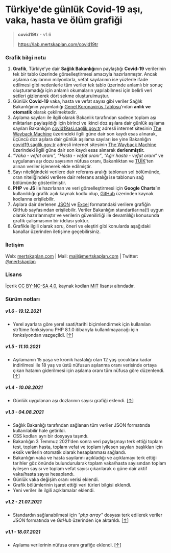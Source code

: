 
# Türkiye'de günlük Covid-19 aşı, vaka, hasta ve ölüm grafiği

> **covid19tr** - v1.6
> 
> https://lab.mertskaplan.com/covid19tr


### Grafik bilgi notu

1.  **Grafik**, Türkiye’ye dair **Sağlık Bakanlığı**nın paylaştığı **Covid-19** verilerinin tek bir tablo üzerinde görselleştirmesi amacıyla hazırlanmıştır. Ancak aşılama sayılarının milyonlarla, vefat sayılarının ise yüzlerle ifade edilmesi gibi nedenlerle tüm veriler tek tablo üzerinde anlamlı bir sonuç oluşturamadığı için anlamlı okumaların yapılabilmesi için belirli veri setleri gizlenerek dört sekme oluşturulmuştur.
2.  Günlük **Covid-19** vaka, hasta ve vefat sayısı gibi veriler Sağlık Bakanlığının yayımladığı [Genel Koronavirüs Tablosu](https://covid19.saglik.gov.tr/TR-66935/genel-koronavirus-tablosu.html)’ndan **anlık ve otomatik** olarak çekilmektedir.
3.  Aşılama sayıları ile ilgili olarak Bakanlık tarafından sadece toplam aşı miktarları paylaşıldığı için birinci ve ikinci doz aşılara dair günlük aşılama sayıları Bakanlığın [covid19asi.saglik.gov.tr](https://covid19asi.saglik.gov.tr) adresli internet sitesinin [The Wayback Machine](https://web.archive.org/web/*/https://covid19asi.saglik.gov.tr/) üzerindeki ilgili güne dair son kaydı esas alınarak, üçüncü doz aşılara dair günlük aşılama sayıları ise yine Bakanlığın [covid19.saglik.gov.tr](https://covid19.saglik.gov.tr) adresli internet sitesinin [The Wayback Machine](https://web.archive.org/web/*/https://covid19.saglik.gov.tr/) üzerindeki ilgili güne dair son kaydı esas alınarak **derlenmiştir.**
4.  _“Vaka - vefat oranı”, “Hasta - vefat oranı”_, _“Ağır hasta - vefat oranı”_ ve uygulanan aşı dozu sayısının nüfusa oranı, Bakanlıktan ve [TÜİK](https://data.tuik.gov.tr/Bulten/Index?p=Istatistiklerle-Cocuk-2020-37228)'ten alınan veriler işlenerek elde edilmiştir.
5.  Sayı niteliğindeki verilere dair referans aralığı tablonun sol bölümünde, oran niteliğindeki verilere dair referans aralığı ise tablonun sağ bölümünde gösterilmiştir.
6.  **PHP** ve **JS** ile hazırlanan ve veri görselleştirmesi için **Google Charts**’ın kullanıldığı grafik açık kaynak kodlu olup, [GitHub](https://github.com/mertskaplan/turkiyede-gunluk-covid-19-grafigi) üzerinden kaynak kodlarına erişilebilir.
7.  Aşılara dair derlenen [JSON](https://raw.githubusercontent.com/mertskaplan/turkiyede-gunluk-covid-19-grafigi/main/vaccine.json) ve [Excel](https://github.com/mertskaplan/turkiyede-gunluk-covid-19-grafigi/blob/main/vaccine.xlsx?raw=true) formatındaki verilere grafiğin GitHub sayfasından erişilebilir. Veriler Bakanlığın standartlarına(!) uygun olarak hazırlanmıştır ve verilerin güvenilirliği ile devamlılığı konusunda grafik çalışmasının bir iddiası yoktur.
8.  Grafikle ilgili olarak soru, öneri ve eleştiri gibi konularda aşağıdaki kanallar üzerinden iletişime geçebilirsiniz.

### İletişim
Web: [mertskaplan.com](http://mertskaplan.com) | Mail: mail@mertskaplan.com | Twitter: [@mertskaplan](https://twitter.com/mertskaplan)

### Lisans
İçerik [CC BY-NC-SA 4.0](https://creativecommons.org/licenses/by-nc-sa/4.0/ "Creative Commons Attribution-NonCommercial-ShareAlike 4.0 International"), kaynak kodları [MIT](https://github.com/mertskaplan/turkiyede-gunluk-covid-19-grafigi/blob/main/LICENSE "Massachusetts Institute of Technology License") lisansı altındadır.

### Sürüm notları
##### v1.6 - 19.12.2021
* Yerel ayarlara göre yerel saati/tarihi biçimlendirmek için kullanılan strftime fonksiyonu PHP 8.1.0 itibarıyla kullanılmayacağı için fonksiyondan vazgeçildi. [[↑](https://github.com/mertskaplan/turkiyede-gunluk-covid-19-grafigi/commit/7b10beb65b0d90c47186f6a5d364b359f0cda29b)]
##### v1.5 - 11.10.2021
*  Aşılamanın 15 yaşa ve kronik hastalığı olan 12 yaş çocuklara kadar indirilmesi ile 18 yaş ve üstü nüfusun aşılanma oranı verisinde ortaya çıkan hatanın giderilmesi için aşılama oranı tüm nüfusa göre düzenlendi. [[↑](https://github.com/mertskaplan/turkiyede-gunluk-covid-19-grafigi/commit/764be55c8580b0167b9a128f3e9a26f41236842c)]
##### v1.4 - 10.08.2021
*  Günlük uygulanan aşı dozlarının sayısı grafiği eklendi. [[↑](https://github.com/mertskaplan/turkiyede-gunluk-covid-19-grafigi/commit/f4fa91d647bbba8e38b1a0bca19e1f8656b67df3#diff-7413d6453f901e939bbd840c8f0d1c7b20c2ca0e7f71741e4e07c6cf036f16c0)]
##### v1.3 - 04.08.2021
* Sağlık Bakanlığı tarafından sağlanan tüm veriler JSON formatında kullanılabilir hale getirildi.
* CSS kodları ayrı bir dosyaya taşındı.
* Bakanlığın 3 Temmuz 2021'den sonra veri paylaşmayı terk ettiği toplam test, toplam hasta, toplam vefat ve toplam iyilesen sayıları başlıkları için eksik verilerin otomatik olarak hesaplanması sağlandı.
* Bakanlığın vaka ve hasta sayılarını açıkladığı ve açıklamayı terk ettiği tarihler göz önünde bulundurularak toplam vaka/hasta sayısından toplam iyileşen sayısı ve toplam vefat sayısı çıkarılarak o güne dair aktif vaka/hasta sayısı hesaplandı.
* Günlük vaka değişim oranı verisi eklendi.
* Grafik bölümlerinin işaret ettiği veri türleri bilgisi eklendi.
* Yeni veriler ile ilgili açıklamalar eklendi.
##### v1.2 - 21.07.2021
* Standardın sağlanabilmesi için *"php array"* dosyası terk edilerek veriler *JSON* formatında ve *GitHub* üzerinden içe aktarıldı. [[↑](https://github.com/mertskaplan/turkiyede-gunluk-covid-19-grafigi/commit/b72bff2b5b3ac8cca20be02d1b9d9ab7eb40048f)]
##### v1.1 - 18.07.2021
* Aşılama verilerinin nüfusa oranı grafiğe eklendi. [[↑](https://github.com/mertskaplan/turkiyede-gunluk-covid-19-grafigi/commit/634957313136a3ff0c20ee47e7b25f11dd200d86)]
